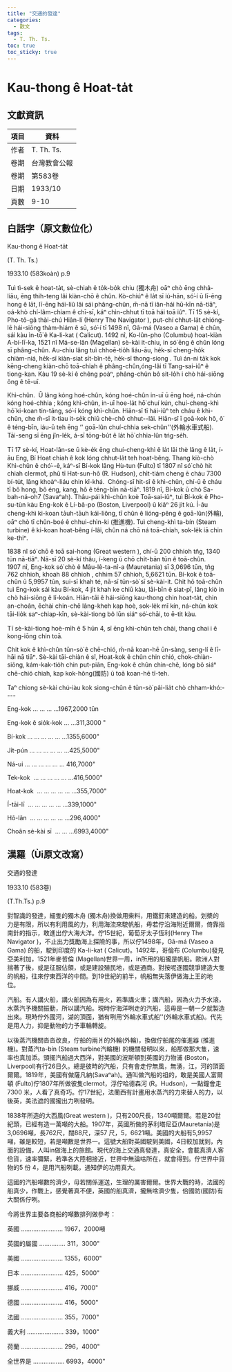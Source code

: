 ```yaml
---
title: "交通的發達"
categories:
  - 散文
tags:
  - T. Th. Ts. 
toc: true
toc_sticky: true
---
```


# Kau-thong ê Hoat-ta̍t

## 文獻資訊

| 項目 | 資料 |
|---|---|
| 作者 | T. Th. Ts.  |
| 卷期 | 台灣教會公報 |
| 卷期 | 第583卷 |
| 日期 | 1933/10 |
| 頁數 | 9-10 |

## 白話字（原文數位化）

Kau-thong ê Hoat-ta̍t

(T. Th. Ts.)

1933.10 (583koàn) p.9

Tuì tì-sek ê hoat-ta̍t, sè-chiah ê to̍k-bo̍k chiu (獨木舟) oāⁿ chò ēng chhâ-liāu, ēng thih-teng lâi kiàn-chō ê chûn. Kò-chiúⁿ ê la̍t sī iú-hān, só͘-í ū lī-ēng hong ê la̍t, lī-ēng hái-liû lâi sái phâng-chûn, m̄-nā tī iân-hái hū-kīn nā-tiāⁿ, oá-khò chí-lâm-chiam ê chī-sī, káⁿ chìn-chhut tī toā hái toā iûⁿ. Tī 15 sè-kí, Pho-tô-gâ thài-chú Hiân-lí (Henry The Navigator ), put-chí chhut-la̍t chióng-lē hái-siōng thàm-hiám ê sū, só͘-í tī 1498 nî, Gâ-má (Vaseo a Gama) ê chûn, sái kàu ìn-tō͘ ê Ka-li-kat ( Calicut). 1492 nî, Ko-lûn-pho (Columbu) hoat-kiàn A-bí-lī-ka, 1521 nî Má-se-lân (Magellan) sè-kài it-chiu, in só͘ ēng ê chûn lóng sī phâng-chûn. Au-chiu lâng tuì chhoē-tio̍h liáu-āu, he̍k-sī cheng-ho̍k chiàm-niá, he̍k-sī kiàn-siat si̍t-bîn-tē, he̍k-sī thong-siong . Tuì án-ni ta̍k kok kēng-cheng kiàn-chō toā-chiah ê phâng-chûn,óng-lâi tī Tang-sai-iûⁿ ê tiong-kan. Kàu 19 sè-kí ê chêng poàⁿ, phâng-chûn bô sit-lo̍h i chò hái-siōng ông ê tē-uī.

Khì-chûn.  Ū lâng kóng hoé-chûn, kóng hoé-chûn in-uī ū ēng hoé, ná-chún kóng hoé-chhia ; kóng khì-chûn, in-uī hoe-la̍t hō͘ chuí kún, chuí-cheng-khì hō͘ ki-koan tin-tāng, só͘-í kóng khì-chûn. Hiān-sî tī hái-iûⁿ teh cháu ê khì-chûn, che m̄-sī it-tiau it-se̍k chiū chè-chō chhut--lâi. Hiān-sî ī goā-kok hô, ô͘ ê téng-bīn, iáu-ū teh ēng ‘' goā-lûn chuí-chhia sek-chûn''(外輪水車式船). Tāi-seng sī ēng jîn-le̍k, á-sī tōng-bu̍t ê la̍t hō͘ chhia-lûn tńg-se̍h.

Tī 17 sè-kí, Hoat-lân-se ū kè-e̍k ēng chuí-cheng-khì ê la̍t lâi thè lâng ê la̍t, í-āu Eng, Bí Hoat chiah ê kok lóng chhut-la̍t teh hoat-bêng. Thang kiò-chò Khì-chûn ê chó͘--ê, káⁿ-sī Bí-kok lâng Hù-tun (Fulto͘) tī 1807 nî só͘ chò hit chiah clermo͘t, phû tī Hat-sun-hô (R. Hudson), chi̍t-tiám cheng ē cháu 7300 bí-tu̍t, lâng khoàⁿ-liáu chin kî-khá.  Chóng-sī hit-sî ê khì-chûn, chí-ū ē cháu tī bô hong, bô éng, kang, hô ê téng-bīn nā-tiāⁿ. 1819 nî, Bí-kok ū chò Sa-bah-ná-oh7 (Savaⁿah). Thâu-pái khì-chûn koè Toā-sai-iûⁿ, tuì Bí-kok ê Pho-su-tùn kàu Eng-kok ê Lí-bâ-po (Boston, Liverpool) ū kiâⁿ 26 ji̍t kú. Í-āu cheng-khì ki-koan ta̍uh-ta̍uh kái-liông, tī chûn ê lióng-pêng ê goā-lûn(外輪), oāⁿ chò tī chûn-boé ê chhui-chìn-ki (推進機). Tuì cheng-khì ta-bín (Steam turbine) ê ki-koan hoat-bêng í-lâi, chûn ná chō ná toā-chiah, sok-le̍k iā chin ke-thiⁿ.

1838 nî só͘ chō ê toā sai-hong (Great western ), chí-ū 200 chhioh tn̂g, 1340 tūn nā-tiāⁿ. Nā-sī 20 sè-kí thâu, í-keng ū chō chi̍t-bān tūn ê toā-chûn.    1907 nî, Eng-kok só͘ chò ê Mâu-lê-ta-nî-a (Mauretania) sī 3,0696 tūn, tn̂g 762 chhioh, khoah 88 chhioh , chhim 57 chhioh, 5,6621 tūn. Bí-kok ê toā-chûn ū 5,9957 tūn, sui-sī khah té, nā-sī tūn-sò͘ sī sè-kài-it. Chit hō toā-chûn tuì Eng-kok sái kàu Bí-kok, 4 ji̍t khah ke chiū kàu, lāi-bīn ê siat-pī, lâng kiò in chò hái-siōng ê lí-koán. Hiān-tāi ê hái-siōng kau-thong chin hoat-ta̍t, chin an-choân, ēchài chin-chē lâng-kheh kap hoè, sok-le̍k mī kín, ná-chún kok tāi-lio̍k saⁿ-chiap-kīn, sè-kài-tiong bô lūn siáⁿ só͘-chāi, to ē-tit kàu.

Tī sè-kài-tiong hoè-mi̍h ê 5 hūn 4, sī ēng khì-chûn teh chài, thang chai i ê kong-iōng chin toā.

Chit kok ê khì-chûn tūn-sò͘ ê chē-chió, m̄-nā koan-hē ūn-sàng, seng-lí ê lī-hāi nā tiāⁿ. Sè-kài tāi-chiàn ê sî, Hoat-kok ê chûn chin chió, chok-chiàn-siōng, kám-kak-tio̍h chin put-piān, Eng-kok ê chûn chin-chē, lóng bô siáⁿ chē-chió chiah, kap kok-hông(國防) ū toā koan-hē tī-teh.

Taⁿ chiong sè-kài chú-iàu kok siong-chûn ê tūn-sò͘ pâi-lia̍t chò chham-khó:----

Eng-kok ... ... ... ...1967,2000 tūn

Eng-kok ê sio̍k-kok ... ...311,3000 "

Bí-kok ... ... ... ... ... ...1355,6000"

Ji̍t-pún ... ... ... ... ... ...425,5000"

Ná-ui ... ... ... ... ... ... 416,7000"

Tek-kok  ... ... ... ... ... ...416,5000"

Hoat-kok  ... ... ... ... ... ...355,7000"

Í-tāi-lī  ... ... ... ... ... ...339,1000"

Hô-lân  ... ... ... ... ... ...296,4000"

Choân sè-kài sī  ... ... ...6993,4000"

## 漢羅（Ùi原文改寫）

交通的發達

1933.10 (583卷)

(T.Th.Ts.) p.9

對智識的發達，細隻的獨木舟 (獨木舟)換做用柴料，用鐵釘來建造的船。划槳的力是有限，所以有利用風的力，利用海流來駛帆船，毋若佇沿海附近爾爾，倚靠指南針的指示，敢進出佇大海大洋。佇15世紀，葡萄牙太子恆利(Henry The Navigator )，不止出力獎勵海上探險的事，所以佇1498年，Gâ-má (Vaseo a Gama) 的船，駛到印度的 Ka-li-kat ( Calicut)。1492年，哥倫布 (Columbu)發見亞美利加，1521年麥哲倫 (Magellan)世界一周，in所用的船攏是帆船。歐洲人對揣著了後，或是征服佔領，或是建設殖民地，或是通商。對按呢逐國競爭建造大隻的帆船，往來佇東西洋的中間。到19世紀的前半，帆船無失落伊做海上王的地位。

汽船。有人講火船，講火船因為有用火，若準講火車；講汽船，因為火力予水滾，水蒸汽予機關振動，所以講汽船。現時佇海洋咧走的汽船，這毋是一朝一夕就製造出來。現時佇外國河，湖的頂面，猶有咧用‘外輪水車式船''(外輪水車式船)。代先是用人力，抑是動物的力予車輪轉旋。

以後蒸汽機關沓沓改良，佇船的兩爿的外輪(外輪)，換做佇船尾的催進器 (推進機)。對蒸汽ta-bín (Steam turbine汽輪機) 的機關發明以來，船那做那大隻，速率也真加添。頭擺汽船過大西洋，對美國的波斯頓到英國的力物浦 (Boston，Liverpool)有行26日久。總是彼時的汽船，只有會走佇無風，無湧，江，河的頂面爾爾。1819年，美國有做薩凡納(Savaⁿah)。通叫做汽船的祖的，敢是美國人富爾頓 (Fulto͘)佇1807年所做彼隻clermo͘t，浮佇哈德森河 (R。Hudson)，一點鐘會走7300 米，人看了真奇巧。佇17世紀，法蘭西有計畫用水蒸汽的力來替人的力，以後英，美法遮的國攏出力咧發明。

1838年所造的大西風(Great western )，只有200尺長，1340噸爾爾。若是20世紀頭，已經有造一萬噸的大船。1907年，英國所做的茅利塔尼亞(Mauretania)是3,0696噸，長762尺，闊88尺，深57 尺，5，6621噸。美國的大船有5,9957 噸，雖是較短，若是噸數是世界一。這號大船對英國駛到美國，4日較加就到，內面的設備，人叫in做海上的旅館。現代的海上交通真發達，真安全，會載真濟人客佮貨，速率彌緊，若準各大陸相接近，世界中無論啥所在，就會得到。佇世界中貨物的5 份 4，是用汽船咧載，通知伊的功用真大。

這國的汽船噸數的濟少，毋若關係運送，生理的厲害爾爾。世界大戰的時，法國的船真少，作戰上，感覺著真不便，英國的船真濟，攏無啥濟少隻，佮國防(國防)有大關係佇咧。

今將世界主要各商船的噸數排列做參考：

英國 ........................ 1967，2000噸

英國的屬國 ............... 311，3000"

美國 ........................ 1355，6000"

日本 ........................ 425，5000"

挪威 ........................ 416，7000"

德國 ........................ 416，5000"

法國 ........................ 355，7000"

義大利 ..................... 339，1000"

荷蘭 ........................ 296，4000"

全世界是 .................. 6993，4000"

